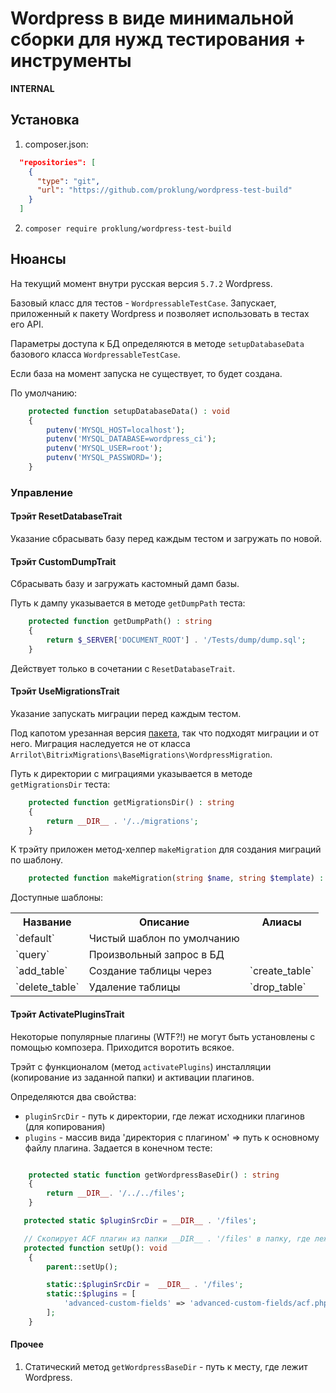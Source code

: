 # Wordpress в виде минимальной сборки для нужд тестирования + инструменты

**INTERNAL**

## Установка

1) composer.json:

```json
  "repositories": [
    {
      "type": "git",
      "url": "https://github.com/proklung/wordpress-test-build"
    }
  ]
```

2) `composer require proklung/wordpress-test-build`

## Нюансы

На текущий момент внутри русская версия `5.7.2` Wordpress.

Базовый класс для тестов - `WordpressableTestCase`. Запускает, приложенный к пакету Wordpress и позволяет использовать в тестах
его API.

Параметры доступа к БД определяются в методе `setupDatabaseData` базового класса `WordpressableTestCase`.

Если база на момент запуска не существует, то будет создана.

По умолчанию:

```php
    protected function setupDatabaseData() : void
    {
        putenv('MYSQL_HOST=localhost');
        putenv('MYSQL_DATABASE=wordpress_ci');
        putenv('MYSQL_USER=root');
        putenv('MYSQL_PASSWORD=');
    }
```

### Управление

#### Трэйт ResetDatabaseTrait

Указание сбрасывать базу перед каждым тестом и загружать по новой.

#### Трэйт CustomDumpTrait

Сбрасывать базу и загружать кастомный дамп базы. 

Путь к дампу указывается в методе `getDumpPath` теста:

```php
    protected function getDumpPath() : string
    {
        return $_SERVER['DOCUMENT_ROOT'] . '/Tests/dump/dump.sql';
    }

```
Действует только в сочетании с `ResetDatabaseTrait`.

#### Трэйт UseMigrationsTrait

Указание запускать миграции перед каждым тестом. 

Под капотом урезанная версия [пакета](https://github.com/ProklUng/wp.migrations), так что подходят миграции и от него. 
Миграция наследуется не от класса `Arrilot\BitrixMigrations\BaseMigrations\WordpressMigration`.

Путь к директории с миграциями указывается в методе `getMigrationsDir` теста:

```php
    protected function getMigrationsDir() : string
    {
        return __DIR__ . '/../migrations';
    }
```

К трэйту приложен метод-хелпер `makeMigration` для создания миграций по шаблону.

```php
    protected function makeMigration(string $name, string $template) : void
```

Доступные шаблоны:

<table>
<tr><th>Название</th><th>Описание</th><th>Алиасы</th></tr>
<tr>
    <td>`default`</td>
    <td>Чистый шаблон по умолчанию</td>
    <td></td>
</tr>

<tr>
    <td>`query`</td>
    <td>Произвольный запрос в БД</td>
    <td></td>
</tr>
<tr>
    <td>`add_table`</td>
    <td>Создание таблицы через</td>
    <td>`create_table`</td>
</tr>
<tr>
    <td>`delete_table`</td>
    <td>Удаление таблицы</td>
    <td>`drop_table`</td>
</tr>
</table>

#### Трэйт ActivatePluginsTrait

Некоторые популярные плагины (WTF?!) не могут быть установлены с помощью композера. Приходится воротить всякое.

Трэйт с функционалом (метод `activatePlugins`) инсталляции (копирование из заданной папки) и активации
плагинов.

Определяются два свойства:

- `pluginSrcDir` - путь к директории, где лежат исходники плагинов (для копирования)
- `plugins` - массив вида 'директория с плагином' => путь к основному файлу плагина. Задается в конечном тесте:

```php

    protected static function getWordpressBaseDir() : string
    {
        return __DIR__. '/../../files';
    }

   protected static $pluginSrcDir = __DIR__ . '/files';

   // Скопирует ACF плагин из папки __DIR__ . '/files' в папку, где лежит Wordpress.
   protected function setUp(): void
    {
        parent::setUp();

        static::$pluginSrcDir =  __DIR__ . '/files';
        static::$plugins = [
            'advanced-custom-fields' => 'advanced-custom-fields/acf.php'
        ];
    }
```

#### Прочее

1) Статический метод `getWordpressBaseDir` - путь к месту, где лежит Wordpress.